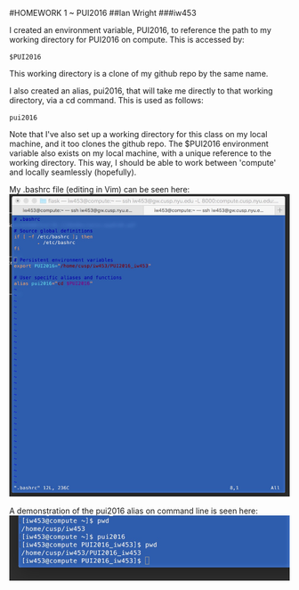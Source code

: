 #HOMEWORK 1 ~ PUI2016
##Ian Wright
###iw453

I created an environment variable, PUI2016, to reference the path to my working directory for PUI2016 on compute. This is accessed by:
```
$PUI2016
```
This working directory is a clone of my github repo by the same name.

I also created an alias, pui2016, that will take me directly to that working directory, via a cd command. This is used as follows:
```
pui2016
```
Note that I've also set up a working directory for this class on my local machine, and it too clones the github repo. The $PUI2016 environment variable also exists on my local machine, with a unique reference to the working directory. This way, I should be able to work between 'compute' and locally seamlessly (hopefully).

My .bashrc file (editing in Vim) can be seen here:
![my .bashrc](bashrc_screenshot.jpg)

A demonstration of the pui2016 alias on command line is seen here:
![my .bashrc](pwd_screenshot.jpg)
